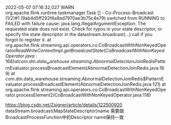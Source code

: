 2022-05-07 07:16:32,027 WARN  org.apache.flink.runtime.taskmanager.Task                    [] - Co-Process-Broadcast (1/2)#1 (9ab4d5ff292f4a9ad7970ae3b75c4e79) switched from RUNNING to FAILED with failure cause: java.lang.IllegalArgumentException: The requested state does not exist. Check for typos in your state descriptor, or specify the state descriptor in the datastream.broadcast(...) call if you forgot to register it.
at org.apache.flink.streaming.api.operators.co.CoBroadcastWithNonKeyedOperator$ReadWriteContextImpl.getBroadcastState(CoBroadcastWithNonKeyedOperator.java:168)
at com.dm.data_warehouse.streaming.AbnormalDetectionJoinRedis$PatternEvaluator.processBroadcastElement(AbnormalDetectionJoinRedis.java:169)
at com.dm.data_warehouse.streaming.AbnormalDetectionJoinRedis$PatternEvaluator.processBroadcastElement(AbnormalDetectionJoinRedis.java:121)
at org.apache.flink.streaming.api.operators.co.CoBroadcastWithNonKeyedOperator.processElement2(CoBroadcastWithNonKeyedOperator.java:118)




https://blog.csdn.net/Zsigner/article/details/122500920
dataStream.broadcast(MapStateDescriptor<?,?>)name 需要跟BroadcastProcessFunction中的Descriptor name保持一致